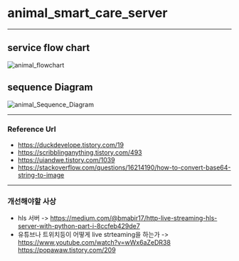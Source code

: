 # animal_smart_care_server

---

## service flow chart
![animal_flowchart](https://user-images.githubusercontent.com/44799091/197450796-ef4c18e1-be7e-4e8f-8c4b-2795347d384a.JPG)

## sequence Diagram
![animal_Sequence_Diagram](https://user-images.githubusercontent.com/44799091/198198473-8c200631-0a7b-4eb8-8fdf-44576515a1c3.JPG)

---
### Reference Url
- https://duckdevelope.tistory.com/19
- https://scribblinganything.tistory.com/493
- https://uiandwe.tistory.com/1039
- https://stackoverflow.com/questions/16214190/how-to-convert-base64-string-to-image

---
### 개선해야할 사상
- hls 서버 -> https://medium.com/@bmabir17/http-live-streaming-hls-server-with-python-part-i-8ccfeb429de7
- 유튜브나 트위치등이 어떻게 live strteaming을 하는가 -> https://www.youtube.com/watch?v=wWx6aZeDR38 
https://popawaw.tistory.com/209
